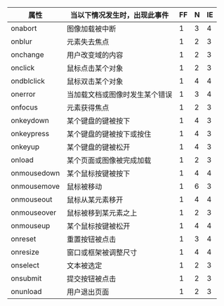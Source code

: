 | 属性          | 当以下情况发生时，出现此事件  | FF   | N    | IE   |
| ----------- | --------------- | ---- | ---- | ---- |
| onabort     | 图像加载被中断         | 1    | 3    | 4    |
| onblur      | 元素失去焦点          | 1    | 2    | 3    |
| onchange    | 用户改变域的内容        | 1    | 2    | 3    |
| onclick     | 鼠标点击某个对象        | 1    | 2    | 3    |
| ondblclick  | 鼠标双击某个对象        | 1    | 4    | 4    |
| onerror     | 当加载文档或图像时发生某个错误 | 1    | 3    | 4    |
| onfocus     | 元素获得焦点          | 1    | 2    | 3    |
| onkeydown   | 某个键盘的键被按下       | 1    | 4    | 3    |
| onkeypress  | 某个键盘的键被按下或按住    | 1    | 4    | 3    |
| onkeyup     | 某个键盘的键被松开       | 1    | 4    | 3    |
| onload      | 某个页面或图像被完成加载    | 1    | 2    | 3    |
| onmousedown | 某个鼠标按键被按下       | 1    | 4    | 4    |
| onmousemove | 鼠标被移动           | 1    | 6    | 3    |
| onmouseout  | 鼠标从某元素移开        | 1    | 4    | 4    |
| onmouseover | 鼠标被移到某元素之上      | 1    | 2    | 3    |
| onmouseup   | 某个鼠标按键被松开       | 1    | 4    | 4    |
| onreset     | 重置按钮被点击         | 1    | 3    | 4    |
| onresize    | 窗口或框架被调整尺寸      | 1    | 4    | 4    |
| onselect    | 文本被选定           | 1    | 2    | 3    |
| onsubmit    | 提交按钮被点击         | 1    | 2    | 3    |
| onunload    | 用户退出页面          | 1    | 2    | 3    |